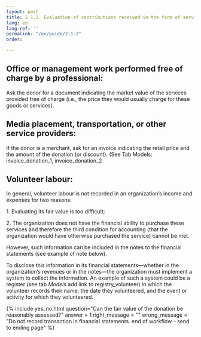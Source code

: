 ```yaml
---
layout: post
title: 2.1.2. Evaluation of contributions received in the form of services
lang: en
lang-ref: ''
permalink: "/en/guide/2-1-2"
order: 

---
```

## Office or management work performed free of charge by a professional:

Ask the donor for a document indicating the market value of the services provided free of charge (i.e., the price they would usually charge for these goods or services).

## Media placement, transportation, or other service providers:

If the donor is a merchant, ask for an invoice indicating the retail price and the amount of the donation (or discount). (See Tab Models: invoice_donation_1, invoice_donation_2

## Volunteer labour:

In general, volunteer labour is not recorded in an organization’s income and expenses for two reasons:

1\. Evaluating its fair value is too difficult;

2\. The organization does not have the financial ability to purchase these services and therefore the third condition for accounting (that the organization would have otherwise purchased the service) cannot be met.

However, such information can be included in the notes to the financial statements (see example of note below).

To disclose this information in its financial statements—whether in the organization’s revenues or in the notes—the organization must implement a system to collect the information. An example of such a system could be a register (see tab _Models_ add link to registry_volunteer) in which the volunteer records their name, the date they volunteered, and the event or activity for which they volunteered.


{% include yes_no.html
question="Can the fair value of the donation be reasonably assessed?"
answer = 1
right_message = ""
wrong_message = "Do not record transaction in financial statements. end of workflow - send to ending page"
%}
